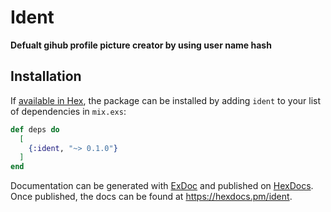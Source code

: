 # Ident

**Defualt gihub profile picture creator by  using user name hash**
## Installation

If [available in Hex](https://hex.pm/docs/publish), the package can be installed
by adding `ident` to your list of dependencies in `mix.exs`:

```elixir
def deps do
  [
    {:ident, "~> 0.1.0"}
  ]
end
```

Documentation can be generated with [ExDoc](https://github.com/elixir-lang/ex_doc)
and published on [HexDocs](https://hexdocs.pm). Once published, the docs can
be found at <https://hexdocs.pm/ident>.

